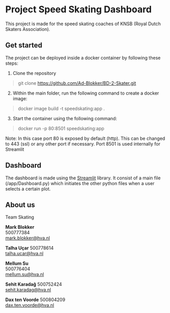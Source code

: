 # Project Speed Skating Dashboard

This project is made for the speed skating coaches of KNSB (Royal Dutch Skaters Association).

## Get started

The project can be deployed inside a docker container by following these steps:

1. Clone the repository 

> git clone https://github.com/Ad-Blokker/BD-2-Skater.git

2. Within the main folder, run the following command to create a docker image:

> docker image build -t speedskating:app .

3. Start the container using the following command:

> docker run -p 80:8501 speedskating:app

Note: In this case port 80 is exposed by default (http). This can be changed to 443 (ssl) or any other port if necessary. Port 8501 is used internally for Streamlit

## Dashboard

The dashboard is made using the [Streamlit](https://www.streamlit.io/) library. It consist of a main file (/app/Dashboard.py) which initiates the other python files when a user selects a certain plot.

## About us


Team Skating

**Mark Blokker**  
500777384  
[mark.blokker@hva.nl](mailto:mark.blokker@hva.nl)  

**Talha Uçar**
500778614  
[talha.ucar@hva.nl](mailto:talha.ucar@hva.nl)

**Mellum Su**  
500776404  
[mellum.su@hva.nl](mailto:mellum.su@hva.nl)

**Sehit Karadağ**
500752424  
[sehit.karadag@hva.nl](mailto:sehit.karadag@hva.nl)

**Dax ten Voorde**
500804209  
[dax.ten.voorde@hva.nl](mailto:dax.ten.voorde@hva.nl)
